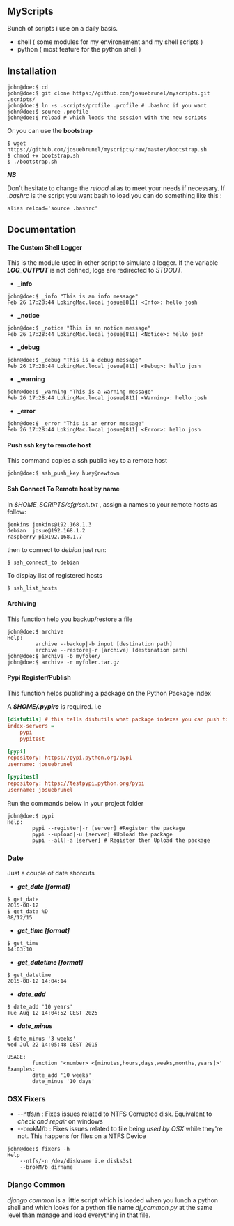 ## MyScripts

Bunch of scripts i use on a daily basis.
* shell ( some modules for my environement and my shell scripts )
* python ( most feature for the python shell )

## Installation

```shell
john@doe:$ cd
john@doe:$ git clone https://github.com/josuebrunel/myscripts.git .scripts/
john@doe:$ ln -s .scripts/profile .profile # .bashrc if you want
john@doe:$ source .profile
john@doe:$ reload # which loads the session with the new scripts
```
Or you can use the **bootstrap**

```shell
$ wget https://github.com/josuebrunel/myscripts/raw/master/bootstrap.sh
$ chmod +x bootstrap.sh
$ ./bootstrap.sh
```

***NB***

Don't hesitate to change the *reload* alias to meet your needs if necessary. If *.bashrc* is the script you want bash
to load you can do something like this :

```shell
alias reload='source .bashrc'
```

## Documentation

#### The Custom Shell Logger
This is the module used in other script to simulate a logger.
If the variable ***LOG_OUTPUT*** is not defined, logs are 
redirected to *STDOUT*.

* **_info**
```shell
john@doe:$ _info "This is an info message"
Feb 26 17:28:44 LokingMac.local josue[811] <Info>: hello josh
```

* **_notice**
```shell
john@doe:$ _notice "This is an notice message"
Feb 26 17:28:44 LokingMac.local josue[811] <Notice>: hello josh
```

* **_debug**
```shell
john@doe:$ _debug "This is a debug message"
Feb 26 17:28:44 LokingMac.local josue[811] <Debug>: hello josh
```

* **_warning**
```shell
john@doe:$ _warning "This is a warning message"
Feb 26 17:28:44 LokingMac.local josue[811] <Warning>: hello josh
```

* **_error**
```shell
john@doe:$ _error "This is an error message"
Feb 26 17:28:44 LokingMac.local josue[811] <Error>: hello josh
```

#### Push ssh key to remote host

This command copies a ssh public key to a remote host

```shell
john@doe:$ ssh_push_key huey@newtown
```

#### Ssh Connect To Remote host by name

In *$HOME\_SCRIPTS/cfg/ssh.txt* , assign a names to your remote hosts as follow:

```text
jenkins jenkins@192.168.1.3
debian  josue@192.168.1.2
raspberry pi@192.168.1.7
```
then to connect to _debian_ just run:

```shell
$ ssh_connect_to debian
```

To display list of registered hosts
```shell
$ ssh_list_hosts
```

#### Archiving

This function help you backup/restore a file 


```shell
john@doe:$ archive
Help:  
         archive --backup|-b input [destination path] 
         archive --restore|-r {archive} [destination path]
john@doe:$ archive -b myfoler/ 
john@doe:$ archive -r myfoler.tar.gz
```

#### Pypi Register/Publish
This function helps publishing a package on the Python Package Index

A ***$HOME/.pypirc*** is required. i.e

```cfg
[distutils] # this tells distutils what package indexes you can push to
index-servers =
    pypi
    pypitest

[pypi]
repository: https://pypi.python.org/pypi
username: josuebrunel

[pypitest]
repository: https://testpypi.python.org/pypi
username: josuebrunel

```

Run the commands below in your project folder

```shell
john@doe:$ pypi
Help:
        pypi --register|-r [server] #Register the package
        pypi --upload|-u [server] #Upload the package 
        pypi --all|-a [server] # Register then Upload the package
```

### Date 
Just a couple of date shorcuts 

* ___get_date [format]___
```shell
$ get_date
2015-08-12
$ get_data %D
08/12/15
```
* ___get_time [format]___
```shell
$ get_time
14:03:10
```
* ___get_datetime [format]___
```
$ get_datetime
2015-08-12 14:04:14
```
* ___date_add___ 
```shell
$ date_add '10 years'
Tue Aug 12 14:04:52 CEST 2025
```
* ___date_minus___
```shell
$ date_minus '3 weeks'
Wed Jul 22 14:05:48 CEST 2015
```

```shell
USAGE:
        function '<number> <[minutes,hours,days,weeks,months,years]>'
Examples:
        date_add '10 weeks'
        date_minus '10 days'
```

### OSX Fixers

* --ntfs/n : Fixes issues related to NTFS Corrupted disk. Equivalent to _check and repair_ on windows
* --brokM/b : Fixes issues related to file being _used by OSX_ while they're not. This happens for files on a NTFS Device

```shell
john@doe:$ fixers -h
Help
    --ntfs/-n /dev/diskname i.e disks3s1
    --brokM/b dirname
```

### Django Common

*django common* is a little script which is loaded when you lunch a python shell and
which looks for a python file name *dj_common.py* at the same level than manage 
and load everything in that file. 

